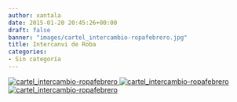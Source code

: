 ```yaml
---
author: xantala
date: 2015-01-20 20:45:26+00:00
draft: false
banner: "images/cartel_intercambio-ropafebrero.jpg"
title: Intercanvi de Roba
categories:
- Sin categoría
---
```


[![cartel_intercambio-ropafebrero](http://www.xantala.es/wp-content/uploads/2015/01/cartel_intercambio-ropafebrero.jpg)
](http://www.xantala.es/wp-content/uploads/2015/01/cartel_intercambio-ropafebrero.jpg)[![cartel_intercambio-ropafebrero](http://www.xantala.es/wp-content/uploads/2015/01/cartel_intercambio-ropafebrero.jpg)
](http://www.xantala.es/wp-content/uploads/2015/01/cartel_intercambio-ropafebrero.jpg)[![cartel_intercambio-ropafebrero](http://www.xantala.es/wp-content/uploads/2015/01/cartel_intercambio-ropafebrero.jpg)
](http://www.xantala.es/wp-content/uploads/2015/01/cartel_intercambio-ropafebrero.jpg)
